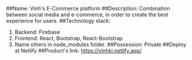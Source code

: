 ##Name: Vinh's E-Commerce platform
##Description: Combination between social media and e-commerce, in order to create the best experience for users.
##Technology stack: 
1. Backend: Firebase
2. Frontend: React, Bootstrap, React-Bootstrap
3. Name others in node_modules folder.
##Possession: Private
##Deploy at Netlify
##Product's link: https://vinhki.netlify.app/

